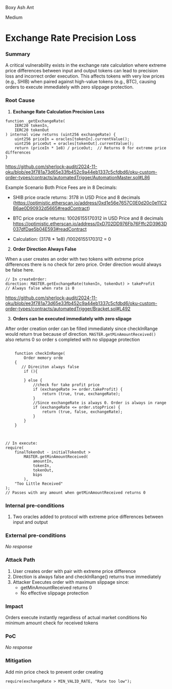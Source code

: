 Boxy Ash Ant

Medium

# Exchange Rate Precision Loss

### Summary

A critical vulnerability exists in the exchange rate calculation where extreme price differences between input and output tokens can lead to precision loss and incorrect order execution. This affects tokens with very low prices (e.g., SHIB) when paired against high-value tokens (e.g., BTC), causing orders to execute immediately with zero slippage protection.

### Root Cause


1. **Exchange Rate Calculation Precision Loss**
```solidity
function _getExchangeRate(
    IERC20 tokenIn,
    IERC20 tokenOut
) internal view returns (uint256 exchangeRate) {
    uint256 priceIn = oracles[tokenIn].currentValue();
    uint256 priceOut = oracles[tokenOut].currentValue();
    return (priceIn * 1e8) / priceOut;  // Returns 0 for extreme price differences
}
```

https://github.com/sherlock-audit/2024-11-oku/blob/ee3f781a73d65e33fb452c9a44eb1337c5cfdbd6/oku-custom-order-types/contracts/automatedTrigger/AutomationMaster.sol#L86

Example Scenario Both Price Fees are in 8 Decimals:
- SHIB price oracle returns: 3178 in USD Price and 8 decimals
(https://optimistic.etherscan.io/address/0xd1e56e7657C0E0d20c0e11C2B6ae0D90932d5665#readContract)

- BTC price oracle returns: 10026155170312 in USD Price and 8 decimals
https://optimistic.etherscan.io/address/0xD702DD976Fb76Fffc2D3963D037dfDae5b04E593#readContract
- Calculation: (3178 * 1e8) /10026155170312 = 0


 2. **Order Direction Always False**

When a user creates an order with two tokens with extreme price differences there is no check for zero price.  Order direction would always be false here.

```solidity
// In createOrder:
direction: MASTER.getExchangeRate(tokenIn, tokenOut) > takeProfit
// Always false when rate is 0
```
https://github.com/sherlock-audit/2024-11-oku/blob/ee3f781a73d65e33fb452c9a44eb1337c5cfdbd6/oku-custom-order-types/contracts/automatedTrigger/Bracket.sol#L492

3. **Orders can be executed immediately with zero slipage**

After order creation order can be filled immediately since checkInRange would return true because of direction.  `MASTER.getMinAmountReceived() ` also returns 0 so order s completed with no slippage protection

```solidity

    function checkInRange(
        Order memory orde
    {
       // Direciton always false
        if (){

        } else {
            //check for take profit price
            if (exchangeRate >= order.takeProfit) {
                return (true, true, exchangeRate);
            }
            //Since exchangeRate is always 0. Order is always in range
            if (exchangeRate <= order.stopPrice) {
                return (true, false, exchangeRate);
            }
        }
    }



// In execute:
require(
    finalTokenOut - initialTokenOut >
        MASTER.getMinAmountReceived(
            amountIn,
            tokenIn,
            tokenOut,
            bips
        ),
    "Too Little Received"
);
// Passes with any amount when getMinAmountReceived returns 0
```



### Internal pre-conditions

1. Two oracles added to protocol with extreme price differences between input and output 

### External pre-conditions

_No response_

### Attack Path

1. User creates order with pair with extreme price difference
2. Direction is always false and checkInRange() returns true immediately
3. Attacker Executes order with maximum slippage since:
   - getMinAmountReceived returns 0
   - No effective slippage protection

### Impact

Orders execute instantly regardless of actual market conditions 
No minimum amount check for received tokens

### PoC

_No response_

### Mitigation

Add min price check to prevent order creating
```solidity
require(exchangeRate > MIN_VALID_RATE, "Rate too low");
```